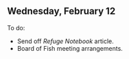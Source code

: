 
## Wednesday, February 12

To do:

* Send off *Refuge Notebook* article.
* Board of Fish meeting arrangements.


